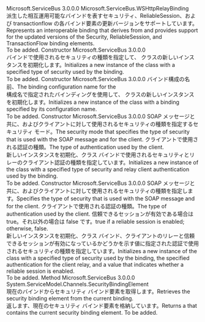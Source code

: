<Type Name="WS2007HttpRelayBinding" FullName="Microsoft.ServiceBus.WS2007HttpRelayBinding">
  <TypeSignature Language="C#" Value="public class WS2007HttpRelayBinding : Microsoft.ServiceBus.WSHttpRelayBinding" />
  <TypeSignature Language="ILAsm" Value=".class public auto ansi beforefieldinit WS2007HttpRelayBinding extends Microsoft.ServiceBus.WSHttpRelayBinding" />
  <TypeSignature Language="DocId" Value="T:Microsoft.ServiceBus.WS2007HttpRelayBinding" />
  <TypeSignature Language="VB.NET" Value="Public Class WS2007HttpRelayBinding&#xA;Inherits WSHttpRelayBinding" />
  <TypeSignature Language="F#" Value="type WS2007HttpRelayBinding = class&#xA;    inherit WSHttpRelayBinding" />
  <AssemblyInfo>
    <AssemblyName>Microsoft.ServiceBus</AssemblyName>
    <AssemblyVersion>3.0.0.0</AssemblyVersion>
  </AssemblyInfo>
  <Base>
    <BaseTypeName>Microsoft.ServiceBus.WSHttpRelayBinding</BaseTypeName>
  </Base>
  <Interfaces />
  <Docs>
    <summary><span data-ttu-id="bafbe-101">派生した相互運用可能なバインドを表す<see cref="T:Microsoft.ServiceBus.WSHttpRelayBinding" />セキュリティ、ReliableSession、および transactionflow の各バインド要素の更新バージョンをサポートしています。</span><span class="sxs-lookup"><span data-stu-id="bafbe-101">Represents an interoperable binding that derives from <see cref="T:Microsoft.ServiceBus.WSHttpRelayBinding" /> and provides support for the updated versions of the Security, ReliableSession, and TransactionFlow binding elements.</span></span> </summary>
    <remarks>To be added.</remarks>
  </Docs>
  <Members>
    <Member MemberName=".ctor">
      <MemberSignature Language="C#" Value="public WS2007HttpRelayBinding ();" />
      <MemberSignature Language="ILAsm" Value=".method public hidebysig specialname rtspecialname instance void .ctor() cil managed" />
      <MemberSignature Language="DocId" Value="M:Microsoft.ServiceBus.WS2007HttpRelayBinding.#ctor" />
      <MemberSignature Language="VB.NET" Value="Public Sub New ()" />
      <MemberType>Constructor</MemberType>
      <AssemblyInfo>
        <AssemblyName>Microsoft.ServiceBus</AssemblyName>
        <AssemblyVersion>3.0.0.0</AssemblyVersion>
      </AssemblyInfo>
      <Parameters />
      <Docs>
        <summary><span data-ttu-id="bafbe-102">バインドで使用されるセキュリティの種類を指定して、<see cref="T:Microsoft.ServiceBus.WS2007HttpRelayBinding" /> クラスの新しいインスタンスを初期化します。</span><span class="sxs-lookup"><span data-stu-id="bafbe-102">Initializes a new instance of the <see cref="T:Microsoft.ServiceBus.WS2007HttpRelayBinding" /> class with a specified type of security used by the binding.</span></span> </summary>
        <remarks>To be added.</remarks>
      </Docs>
    </Member>
    <Member MemberName=".ctor">
      <MemberSignature Language="C#" Value="public WS2007HttpRelayBinding (string configName);" />
      <MemberSignature Language="ILAsm" Value=".method public hidebysig specialname rtspecialname instance void .ctor(string configName) cil managed" />
      <MemberSignature Language="DocId" Value="M:Microsoft.ServiceBus.WS2007HttpRelayBinding.#ctor(System.String)" />
      <MemberSignature Language="VB.NET" Value="Public Sub New (configName As String)" />
      <MemberSignature Language="F#" Value="new Microsoft.ServiceBus.WS2007HttpRelayBinding : string -&gt; Microsoft.ServiceBus.WS2007HttpRelayBinding" Usage="new Microsoft.ServiceBus.WS2007HttpRelayBinding configName" />
      <MemberType>Constructor</MemberType>
      <AssemblyInfo>
        <AssemblyName>Microsoft.ServiceBus</AssemblyName>
        <AssemblyVersion>3.0.0.0</AssemblyVersion>
      </AssemblyInfo>
      <Parameters>
        <Parameter Name="configName" Type="System.String" />
      </Parameters>
      <Docs>
        <param name="configName"><span data-ttu-id="bafbe-103">バインド構成の名前、<see cref="T:Microsoft.ServiceBus.Configuration.WS2007HttpRelayBindingElement" /></span><span class="sxs-lookup"><span data-stu-id="bafbe-103">The binding configuration name for the <see cref="T:Microsoft.ServiceBus.Configuration.WS2007HttpRelayBindingElement" /></span></span></param>
        <summary><span data-ttu-id="bafbe-104">構成名で指定されたバインディングを使用して、<see cref="T:Microsoft.ServiceBus.WS2007HttpRelayBinding" /> クラスの新しいインスタンスを初期化します。</span><span class="sxs-lookup"><span data-stu-id="bafbe-104">Initializes a new instance of the <see cref="T:Microsoft.ServiceBus.WS2007HttpRelayBinding" /> class with a binding specified by its configuration name.</span></span></summary>
        <remarks>To be added.</remarks>
      </Docs>
    </Member>
    <Member MemberName=".ctor">
      <MemberSignature Language="C#" Value="public WS2007HttpRelayBinding (Microsoft.ServiceBus.EndToEndSecurityMode securityMode, Microsoft.ServiceBus.RelayClientAuthenticationType relayClientAuthenticationType);" />
      <MemberSignature Language="ILAsm" Value=".method public hidebysig specialname rtspecialname instance void .ctor(valuetype Microsoft.ServiceBus.EndToEndSecurityMode securityMode, valuetype Microsoft.ServiceBus.RelayClientAuthenticationType relayClientAuthenticationType) cil managed" />
      <MemberSignature Language="DocId" Value="M:Microsoft.ServiceBus.WS2007HttpRelayBinding.#ctor(Microsoft.ServiceBus.EndToEndSecurityMode,Microsoft.ServiceBus.RelayClientAuthenticationType)" />
      <MemberSignature Language="F#" Value="new Microsoft.ServiceBus.WS2007HttpRelayBinding : Microsoft.ServiceBus.EndToEndSecurityMode * Microsoft.ServiceBus.RelayClientAuthenticationType -&gt; Microsoft.ServiceBus.WS2007HttpRelayBinding" Usage="new Microsoft.ServiceBus.WS2007HttpRelayBinding (securityMode, relayClientAuthenticationType)" />
      <MemberType>Constructor</MemberType>
      <AssemblyInfo>
        <AssemblyName>Microsoft.ServiceBus</AssemblyName>
        <AssemblyVersion>3.0.0.0</AssemblyVersion>
      </AssemblyInfo>
      <Parameters>
        <Parameter Name="securityMode" Type="Microsoft.ServiceBus.EndToEndSecurityMode" />
        <Parameter Name="relayClientAuthenticationType" Type="Microsoft.ServiceBus.RelayClientAuthenticationType" />
      </Parameters>
      <Docs>
        <param name="securityMode"><span data-ttu-id="bafbe-105">SOAP メッセージと共に、およびクライアントに対して使用されるセキュリティの種類を指定するセキュリティ モード。</span><span class="sxs-lookup"><span data-stu-id="bafbe-105">The security mode that specifies the type of security that is used with the SOAP message and for the client.</span></span></param>
        <param name="relayClientAuthenticationType"><span data-ttu-id="bafbe-106">クライアントで使用される認証の種類。</span><span class="sxs-lookup"><span data-stu-id="bafbe-106">The type of authentication used by the client.</span></span></param>
        <summary><span data-ttu-id="bafbe-107">新しいインスタンスを初期化、<see cref="T:Microsoft.ServiceBus.WS2007HttpRelayBinding" />クラス バインドで使用されるセキュリティとリレーのクライアント認証の種類を指定しています。</span><span class="sxs-lookup"><span data-stu-id="bafbe-107">Initializes a new instance of the <see cref="T:Microsoft.ServiceBus.WS2007HttpRelayBinding" /> class with a specified type of security and relay client authentication used by the binding.</span></span> </summary>
        <remarks>To be added.</remarks>
      </Docs>
    </Member>
    <Member MemberName=".ctor">
      <MemberSignature Language="C#" Value="public WS2007HttpRelayBinding (Microsoft.ServiceBus.EndToEndSecurityMode securityMode, Microsoft.ServiceBus.RelayClientAuthenticationType relayClientAuthenticationType, bool reliableSessionEnabled);" />
      <MemberSignature Language="ILAsm" Value=".method public hidebysig specialname rtspecialname instance void .ctor(valuetype Microsoft.ServiceBus.EndToEndSecurityMode securityMode, valuetype Microsoft.ServiceBus.RelayClientAuthenticationType relayClientAuthenticationType, bool reliableSessionEnabled) cil managed" />
      <MemberSignature Language="DocId" Value="M:Microsoft.ServiceBus.WS2007HttpRelayBinding.#ctor(Microsoft.ServiceBus.EndToEndSecurityMode,Microsoft.ServiceBus.RelayClientAuthenticationType,System.Boolean)" />
      <MemberSignature Language="F#" Value="new Microsoft.ServiceBus.WS2007HttpRelayBinding : Microsoft.ServiceBus.EndToEndSecurityMode * Microsoft.ServiceBus.RelayClientAuthenticationType * bool -&gt; Microsoft.ServiceBus.WS2007HttpRelayBinding" Usage="new Microsoft.ServiceBus.WS2007HttpRelayBinding (securityMode, relayClientAuthenticationType, reliableSessionEnabled)" />
      <MemberType>Constructor</MemberType>
      <AssemblyInfo>
        <AssemblyName>Microsoft.ServiceBus</AssemblyName>
        <AssemblyVersion>3.0.0.0</AssemblyVersion>
      </AssemblyInfo>
      <Parameters>
        <Parameter Name="securityMode" Type="Microsoft.ServiceBus.EndToEndSecurityMode" />
        <Parameter Name="relayClientAuthenticationType" Type="Microsoft.ServiceBus.RelayClientAuthenticationType" />
        <Parameter Name="reliableSessionEnabled" Type="System.Boolean" />
      </Parameters>
      <Docs>
        <param name="securityMode"><span data-ttu-id="bafbe-108">SOAP メッセージと共に、およびクライアントに対して使用されるセキュリティの種類を指定します。</span><span class="sxs-lookup"><span data-stu-id="bafbe-108">Specifies the type of security that is used with the SOAP message and for the client.</span></span></param>
        <param name="relayClientAuthenticationType"><span data-ttu-id="bafbe-109">クライアントで使用される認証の種類。</span><span class="sxs-lookup"><span data-stu-id="bafbe-109">The type of authentication used by the client.</span></span></param>
        <param name="reliableSessionEnabled"><span data-ttu-id="bafbe-110">信頼できるセッションが有効である場合は true。それ以外の場合は false です。</span><span class="sxs-lookup"><span data-stu-id="bafbe-110">true if a reliable session is enabled; otherwise, false.</span></span></param>
        <summary><span data-ttu-id="bafbe-111">新しいインスタンスを初期化、<see cref="T:Microsoft.ServiceBus.WS2007HttpRelayBinding" />クラス バインド、クライアントのリレーと信頼できるセッションが有効になっているかどうかを示す値に指定された認証で使用されるセキュリティの種類を指定しています。</span><span class="sxs-lookup"><span data-stu-id="bafbe-111">Initializes a new instance of the <see cref="T:Microsoft.ServiceBus.WS2007HttpRelayBinding" /> class with a specified type of security used by the binding, the specified authentication for the client relay, and a value that indicates whether a reliable session is enabled.</span></span> </summary>
        <remarks>To be added.</remarks>
      </Docs>
    </Member>
    <Member MemberName="CreateMessageSecurity">
      <MemberSignature Language="C#" Value="protected override System.ServiceModel.Channels.SecurityBindingElement CreateMessageSecurity ();" />
      <MemberSignature Language="ILAsm" Value=".method familyhidebysig virtual instance class System.ServiceModel.Channels.SecurityBindingElement CreateMessageSecurity() cil managed" />
      <MemberSignature Language="DocId" Value="M:Microsoft.ServiceBus.WS2007HttpRelayBinding.CreateMessageSecurity" />
      <MemberSignature Language="VB.NET" Value="Protected Overrides Function CreateMessageSecurity () As SecurityBindingElement" />
      <MemberSignature Language="F#" Value="override this.CreateMessageSecurity : unit -&gt; System.ServiceModel.Channels.SecurityBindingElement" Usage="wS2007HttpRelayBinding.CreateMessageSecurity " />
      <MemberType>Method</MemberType>
      <AssemblyInfo>
        <AssemblyName>Microsoft.ServiceBus</AssemblyName>
        <AssemblyVersion>3.0.0.0</AssemblyVersion>
      </AssemblyInfo>
      <ReturnValue>
        <ReturnType>System.ServiceModel.Channels.SecurityBindingElement</ReturnType>
      </ReturnValue>
      <Parameters />
      <Docs>
        <summary><span data-ttu-id="bafbe-112">現在のバインドからセキュリティ バインド要素を取得します。</span><span class="sxs-lookup"><span data-stu-id="bafbe-112">Retrieves the security binding element from the current binding.</span></span></summary>
        <returns><span data-ttu-id="bafbe-113">返します、<see cref="T:System.ServiceModel.Channels.SecurityBindingElement" />現在のセキュリティ バインド要素を格納しています。</span><span class="sxs-lookup"><span data-stu-id="bafbe-113">Returns a <see cref="T:System.ServiceModel.Channels.SecurityBindingElement" /> that contains the current security binding element.</span></span> </returns>
        <remarks>To be added.</remarks>
      </Docs>
    </Member>
  </Members>
</Type>